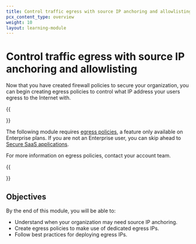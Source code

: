 ```yaml
---
title: Control traffic egress with source IP anchoring and allowlisting
pcx_content_type: overview
weight: 10
layout: learning-module
---
```


# Control traffic egress with source IP anchoring and allowlisting

Now that you have created firewall policies to secure your organization, you can begin creating egress policies to control what IP address your users egress to the Internet with.

{{<Aside type="note">}}

The following module requires [egress policies](/cloudflare-one/policies/gateway/egress-policies/), a feature only available on Enterprise plans. If you are not an Enterprise user, you can skip ahead to [Secure SaaS applications](/learning-paths/secure-internet-traffic/secure-saas-applications/).

For more information on egress policies, contact your account team.

{{</Aside>}}

## Objectives

By the end of this module, you will be able to:

- Understand when your organization may need source IP anchoring.
- Create egress policies to make use of dedicated egress IPs.
- Follow best practices for deploying egress IPs.
